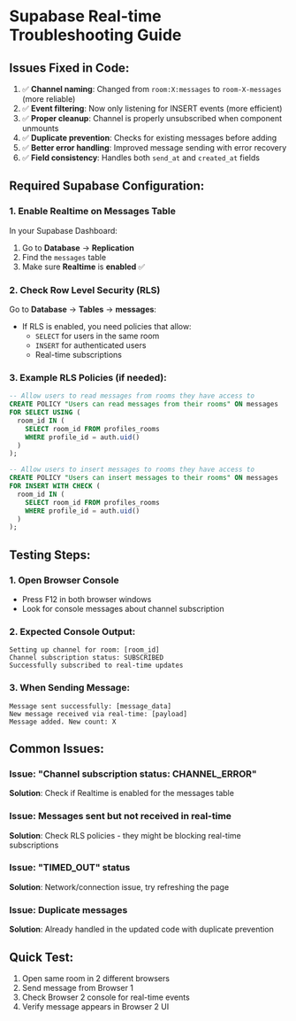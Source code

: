 # Supabase Real-time Troubleshooting Guide

## Issues Fixed in Code:
1. ✅ **Channel naming**: Changed from `room:X:messages` to `room-X-messages` (more reliable)
2. ✅ **Event filtering**: Now only listening for INSERT events (more efficient)
3. ✅ **Proper cleanup**: Channel is properly unsubscribed when component unmounts
4. ✅ **Duplicate prevention**: Checks for existing messages before adding
5. ✅ **Better error handling**: Improved message sending with error recovery
6. ✅ **Field consistency**: Handles both `send_at` and `created_at` fields

## Required Supabase Configuration:

### 1. Enable Realtime on Messages Table
In your Supabase Dashboard:
1. Go to **Database** → **Replication**
2. Find the `messages` table
3. Make sure **Realtime** is **enabled** ✅

### 2. Check Row Level Security (RLS)
Go to **Database** → **Tables** → **messages**:
- If RLS is enabled, you need policies that allow:
  - `SELECT` for users in the same room
  - `INSERT` for authenticated users
  - Real-time subscriptions

### 3. Example RLS Policies (if needed):
```sql
-- Allow users to read messages from rooms they have access to
CREATE POLICY "Users can read messages from their rooms" ON messages
FOR SELECT USING (
  room_id IN (
    SELECT room_id FROM profiles_rooms 
    WHERE profile_id = auth.uid()
  )
);

-- Allow users to insert messages to rooms they have access to
CREATE POLICY "Users can insert messages to their rooms" ON messages
FOR INSERT WITH CHECK (
  room_id IN (
    SELECT room_id FROM profiles_rooms 
    WHERE profile_id = auth.uid()
  )
);
```

## Testing Steps:

### 1. Open Browser Console
- Press F12 in both browser windows
- Look for console messages about channel subscription

### 2. Expected Console Output:
```
Setting up channel for room: [room_id]
Channel subscription status: SUBSCRIBED
Successfully subscribed to real-time updates
```

### 3. When Sending Message:
```
Message sent successfully: [message_data]
New message received via real-time: [payload]
Message added. New count: X
```

## Common Issues:

### Issue: "Channel subscription status: CHANNEL_ERROR"
**Solution**: Check if Realtime is enabled for the messages table

### Issue: Messages sent but not received in real-time
**Solution**: Check RLS policies - they might be blocking real-time subscriptions

### Issue: "TIMED_OUT" status
**Solution**: Network/connection issue, try refreshing the page

### Issue: Duplicate messages
**Solution**: Already handled in the updated code with duplicate prevention

## Quick Test:
1. Open same room in 2 different browsers
2. Send message from Browser 1
3. Check Browser 2 console for real-time events
4. Verify message appears in Browser 2 UI